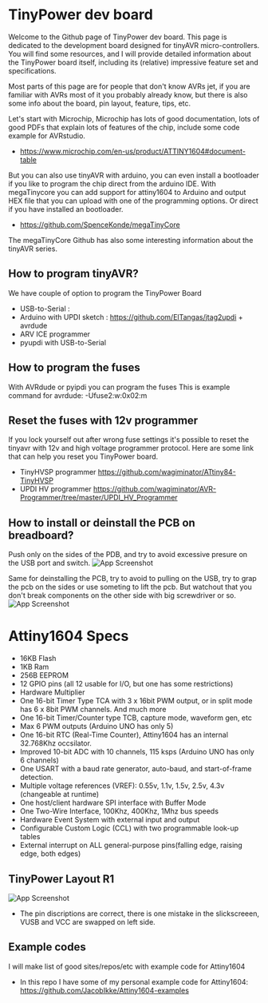 
# TinyPower dev board

Welcome to the Github page of TinyPower dev board. This page is dedicated to the development board designed for tinyAVR micro-controllers. You will find some resources, and I will provide detailed information about the TinyPower board itself, including its (relative) impressive feature set and specifications. 

Most parts of this page are for people that don't know AVRs jet, if you are familiar with AVRs most of it you probably already know, but there is also some  info about the board, pin layout, feature, tips, etc.

Let's start with Microchip, Microchip has lots of good documentation, lots of good PDFs that explain lots of features of the chip, include some code example for AVRstudio. 

- https://www.microchip.com/en-us/product/ATTINY1604#document-table 

But you can also use tinyAVR with arduino, you can even install a bootloader if you like to program the chip direct from the arduino IDE. 
With megaTinycore you can add support for attiny1604 to Arduino and output HEX file that you can upload with one of the programming options. Or direct if you have installed an bootloader. 

- https://github.com/SpenceKonde/megaTinyCore

The megaTinyCore Github has also some interesting information about the tinyAVR series. 

## How to program tinyAVR?
We have couple of option to program the TinyPower Board
- USB-to-Serial : 
- Arduino with UPDI sketch : https://github.com/ElTangas/jtag2updi + avrdude
- ARV ICE programmer
- pyupdi with USB-to-Serial


## How to program the fuses
With AVRdude or pyipdi you can program the fuses
This is example command for avrdude: -Ufuse2:w:0x02:m 

## Reset the fuses with 12v programmer
If you lock yourself out after wrong fuse settings it's possible to reset the tinyavr with 12v and high voltage programmer protocol. 
Here are some link that can help you reset you TinyPower board. 

- TinyHVSP programmer https://github.com/wagiminator/ATtiny84-TinyHVSP
- UPDI HV programmer https://github.com/wagiminator/AVR-Programmer/tree/master/UPDI_HV_Programmer


## How to install or deinstall the PCB on breadboard?
Push only on the sides of the PDB, and try to avoid excessive presure on the USB port and switch.
![App Screenshot](https://i.postimg.cc/4xxDdtCX/push-pcb-in1.jpg)

Same for deinstalling the PCB, try to avoid to pulling on the USB, try to grap the pcb on the sides or use someting to lift the pcb. 
But watchout that you don't break components on the other side with big screwdriver or so. 
![App Screenshot](https://i.postimg.cc/W1YQJ3jg/pull-pcb-out1.jpg)


# Attiny1604 Specs
- 16KB Flash
- 1KB Ram
- 256B EEPROM
- 12 GPIO pins (all 12 usable for I/O, but one has some restrictions)
- Hardware Multiplier
- One 16-bit Timer Type TCA with 3 x 16bit PWM output, or in split mode has 6 x 8bit PWM channels. And much more
- One 16-bit Timer/Counter type TCB, capture mode, waveform gen, etc
- Max 6 PWM outputs (Arduino UNO has only 5)
- One 16-bit RTC (Real-Time Counter), Attiny1604 has an internal 32.768Khz occsilator.
- Improved 10-bit ADC with 10 channels, 115 ksps (Arduino UNO has only 6 channels)
- One USART with a baud rate generator, auto-baud, and start-of-frame detection.
- Multiple voltage references (VREF): 0.55v, 1.1v, 1.5v, 2.5v, 4.3v (changeable at runtime)
- One host/client hardware SPI interface with Buffer Mode
- One Two-Wire Interface, 100Khz, 400Khz, 1Mhz bus speeds
- Hardware Event System with external input and output
- Configurable Custom Logic (CCL) with two programmable look-up tables
- External interrupt on ALL general-purpose pins(falling edge, raising edge, both edges)

## TinyPower Layout R1
![App Screenshot](https://i.postimg.cc/k58bzTJ4/Pin-layout-tinypower-v1-b.jpg)
- The pin discriptions are correct, there is one mistake in the slickscreeen, VUSB and VCC are swapped on left side. 

## Example codes
I will make list of good sites/repos/etc with example code for Attiny1604

- In this repo I have some of my personal example code for Attiny1604: https://github.com/JacobIkke/Attiny1604-examples



